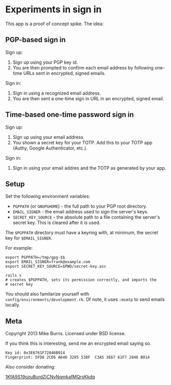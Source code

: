 # Experiments in sign in

This app is a proof of concept spike. The idea:

## PGP-based sign in

Sign up:

1. Sign up using your PGP key id.
2. You are then prompted to confirm each email address by following
one-time URLs sent in encrypted, signed emails.

Sign in:

1. Sign in using a recognized email address.
2. You are then sent a one-time sign in URL in an encrypted, signed
email.

## Time-based one-time password sign in

Sign up:

1. Sign up using your email address.
2. You shown a secret key for your TOTP. Add this to your TOTP app
   (Authy, Google Authenticator, etc.).

Sign in:

1. Sign in using your email addres and the TOTP as generated by your
   app.

## Setup

Set the following environment variables:

- `PGPPATH` (or `GNUPGHOME`) - the full path to your PGP root directory.
- `EMAIL_SIGNER` - the email address used to sign the server's keys.
- `SECRET_KEY_SOURCE` - the absolute path to a file containing the
  server's secret key. This is cleared after it is used.

The `$PGPPATH` directory must have a keyring with, at minimum, the
secret key for `$EMAIL_SIGNER`.

For example:

    export PGPPATH=/tmp/gpg-$$
    export EMAIL_SIGNER=frank@example.com
    export SECRET_KEY_SOURCE=$PWD/secret-key.asc

    rails s
    # creates $PGPPATH, sets its permission correctly, and imports the
    # secret key

You should also familarize yourself with
`config/environments/development.rb`. Of note, it uses `:msmtp` to send
emails locally.

## Meta

Copyright 2013 Mike Burns. Licensed under BSD license.

If you think this is interesting, send me an encrypted email saying so.

    Key id: 0x3E6761F72846B014
    Fingerprint: 5FD8 2CE6 A646 3285 538F  C3A5 3E67 61F7 2846 B014

Also consider donating:

[1KfA9S19ozuBurdZjCNvNqmkafMQrsKkdq](bitcoin:1KfA9S19ozuBurdZjCNvNqmkafMQrsKkdq)
